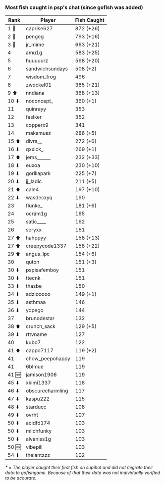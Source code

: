### Most fish caught in psp's chat (since gofish was added)
| Rank | Player | Fish Caught |
|------|--------|-----------|
| 1 🥇  | caprise627 | 872 (+26) |
| 2 🥈  | pengeg | 793 (+16) |
| 3 🥉  | jr_mime | 663 (+21) |
| 4  | amu1g | 583 (+25) |
| 5  | huuuuurz | 568 (+20) |
| 6  | sandwichsundays | 508 (+2) |
| 7  | wisdom_frog | 496  |
| 8  | zwockel01 | 385 (+21) |
| 9 ⬆ | nndiana | 368 (+13) |
| 10 ⬇ | noconcept_ | 360 (+1) |
| 11  | quinrayy | 353  |
| 12  | faslker | 352  |
| 13  | copperx9 | 341  |
| 14  | maksmusz | 286 (+5) |
| 15 ⬆ | divra__ | 272 (+6) |
| 16 ⬇ | qxxick_ | 269 (+1) |
| 17 ⬆ | jems______ | 232 (+33) |
| 18 ⬇ | euxoa | 230 (+10) |
| 19 ⬇ | gorillapark | 225 (+7) |
| 20 ⬇ | jj_ladic | 211 (+5) |
| 21 ⬆ | cale4 | 197 (+10) |
| 22 ⬇ | wasdecxyq | 190  |
| 23  | flunke_ | 181 (+6) |
| 24  | ocram1g | 165  |
| 25  | satic____ | 162  |
| 26  | seryxx | 161  |
| 27 ⬆ | hahppyy | 158 (+13) |
| 27 ⬆ | creepycode1337 | 158 (+22) |
| 29 ⬆ | angus_lpc | 154 (+6) |
| 30  | quton | 151 (+3) |
| 30 ⬇ | pspisafemboy | 151  |
| 30 ⬇ | ttecnk | 151  |
| 33 ⬇ | thasbe | 150  |
| 34 ⬇ | adziooooo | 149 (+1) |
| 35 ⬇ | asthmaa | 146  |
| 36 ⬇ | yopego | 144  |
| 37  | brunodestar | 132  |
| 38 ⬆ | crunch_sack | 129 (+5) |
| 39 ⬇ | rttvname | 127  |
| 40  | kubo7 | 122  |
| 41 ⬆ | cappo7117 | 119 (+2) |
| 41  | chow_peepohappy | 119  |
| 41  | 6blmue | 119  |
| 41 🆕 | jamison1906 | 119  |
| 45 ⬇ | xkimi1337 | 118  |
| 46 ⬇ | obscurecharmling | 117  |
| 47 ⬇ | kaspu222 | 115  |
| 48 ⬇ | starducc | 108  |
| 49 ⬇ | ovrht | 107  |
| 50 ⬇ | acidfd174 | 103  |
| 50 ⬇ | milchfunky | 103  |
| 50 ⬇ | alvaniss1g | 103  |
| 50 🆕 | vibepill | 103  |
| 54 ⬇ | thelantzzz | 102  |

_* = The player caught their first fish on supibot and did not migrate their data to gofishgame. Because of that their data was not individually verified to be accurate._
